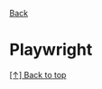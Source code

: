 [Back](https://github.com/coolinmc6/front-end-dev#front-end-development)
<a name="top"></a>

# Playwright

[[↑] Back to top](#top)

